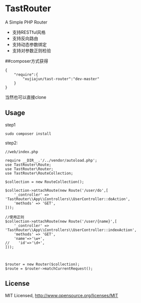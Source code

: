 # TastRouter
A Simple PHP Router

* 支持RESTful风格
* 支持反向路由
* 支持动态参数绑定
* 支持对参数正则检验

##composer方式获得

```
{
    "require":{
        "xujiajun/tast-router":"dev-master"
    }
}

```
当然也可以直接clone

## Usage

step1
```
sudo composer install
```

step2:
```
//web/index.php

require __DIR__.'/../vendor/autoload.php';
use TastRouter\Route;
use TastRouter\Router;
use TastRouter\RouteCollection;

$collection = new RouteCollection();

$collection->attachRoute(new Route('/user/do',[
    '_controller' => 'TastRouter\\App\\Controllers\\UserController::doAction',
    'methods' => 'GET',
]));

//使用正则
$collection->attachRoute(new Route('/user/{name}',[
    '_controller' => 'TastRouter\\App\\Controllers\\UserController::indexAction',
    'methods' => 'GET',
    'name'=>'\w+',
//    'id'=>'\d+',
]));



$router = new Router($collection);
$route = $router->matchCurrentRequest();

```




## License
MIT Licensed, http://www.opensource.org/licenses/MIT
